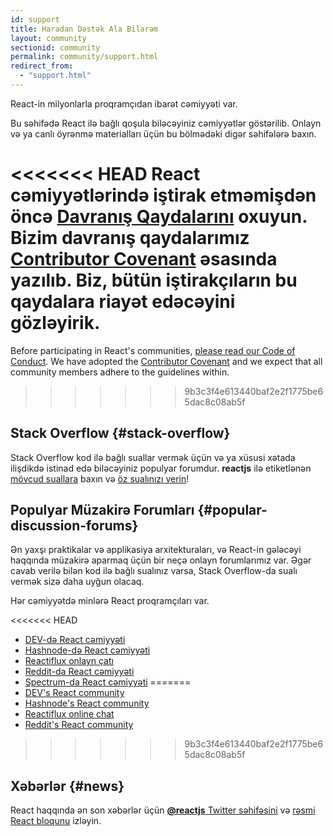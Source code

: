 ```yaml
---
id: support
title: Haradan Dəstək Ala Bilərəm
layout: community
sectionid: community
permalink: community/support.html
redirect_from:
  - "support.html"
---
```


React-in milyonlarla proqramçıdan ibarət cəmiyyəti var.

Bu səhifədə React ilə bağlı qoşula biləcəyiniz cəmiyyətlər göstərilib. Onlayn və ya canlı öyrənmə materialları üçün bu bölmədəki digər səhifələrə baxın.

<<<<<<< HEAD
React cəmiyyətlərində iştirak etməmişdən öncə [Davranış Qaydalarını](https://github.com/facebook/react/blob/master/CODE_OF_CONDUCT.md) oxuyun. Bizim davranış qaydalarımız [Contributor Covenant](https://www.contributor-covenant.org/) əsasında yazılıb. Biz, bütün iştirakçıların bu qaydalara riayət edəcəyini gözləyirik.
=======
Before participating in React's communities, [please read our Code of Conduct](https://github.com/facebook/react/blob/main/CODE_OF_CONDUCT.md). We have adopted the [Contributor Covenant](https://www.contributor-covenant.org/) and we expect that all community members adhere to the guidelines within.
>>>>>>> 9b3c3f4e613440baf2e2f1775be65dac8c08ab5f

## Stack Overflow {#stack-overflow}

Stack Overflow kod ilə bağlı suallar vermək üçün və ya xüsusi xətada ilişdikdə istinad edə biləcəyiniz populyar forumdur. **reactjs** ilə etiketlənən [mövcud suallara](https://stackoverflow.com/questions/tagged/reactjs) baxın və [öz sualınızı verin](https://stackoverflow.com/questions/ask?tags=reactjs)!

## Populyar Müzakirə Forumları {#popular-discussion-forums}

Ən yaxşı praktikalar və applikasiya arxitekturaları, və React-in gələcəyi haqqında müzakirə aparmaq üçün bir neçə onlayn forumlarımız var. Əgər cavab verilə bilən kod ilə bağlı sualınız varsa, Stack Overflow-da sualı vermək sizə daha uyğun olacaq.

Hər cəmiyyətdə minlərə React proqramçıları var.

<<<<<<< HEAD
* [DEV-də React cəmiyyəti](https://dev.to/t/react)
* [Hashnode-də React cəmiyyəti](https://hashnode.com/n/reactjs)
* [Reactiflux onlayn çatı](https://discord.gg/reactiflux)
* [Reddit-da React cəmiyyəti](https://www.reddit.com/r/reactjs/)
* [Spectrum-da React cəmiyyəti](https://spectrum.chat/react)
=======
* [DEV's React community](https://dev.to/t/react)
* [Hashnode's React community](https://hashnode.com/n/reactjs)
* [Reactiflux online chat](https://discord.gg/reactiflux)
* [Reddit's React community](https://www.reddit.com/r/reactjs/)
>>>>>>> 9b3c3f4e613440baf2e2f1775be65dac8c08ab5f

## Xəbərlər {#news}

React haqqında ən son xəbərlər üçün [**@reactjs** Twitter səhifəsini](https://twitter.com/reactjs) və [rəsmi React bloqunu](/blog/) izləyin.
